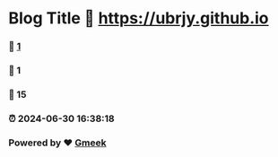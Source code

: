 # Blog Title :link: https://ubrjy.github.io 
### :page_facing_up: [1](https://ubrjy.github.io/tag.html) 
### :speech_balloon: 1 
### :hibiscus: 15 
### :alarm_clock: 2024-06-30 16:38:18 
### Powered by :heart: [Gmeek](https://github.com/Meekdai/Gmeek)
